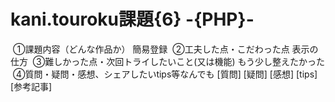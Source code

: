 # kani.touroku課題{6} -{PHP}-
​
①課題内容（どんな作品か）
簡易登録
​
②工夫した点・こだわった点
表示の仕方
​
③難しかった点・次回トライしたいこと(又は機能)
もう少し整えたかった
​
④質問・疑問・感想、シェアしたいtips等なんでも
[質問]
[疑問]
[感想]
[tips]
[参考記事]
